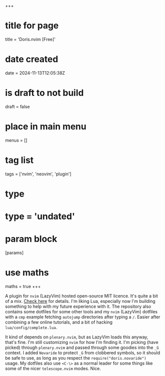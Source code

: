 +++
# title for page
title = 'Doris.nvim [Free]'
# date created
date = 2024-11-13T12:05:38Z
# is draft to not build
draft = false
# place in main menu
menus = []
# tag list
tags = ['nvim', 'neovim', 'plugin']
# type
# type = 'undated'
# param block
[params]
# use maths
maths = true
+++

A plugin for `nvim` (LazyVim) hosted open-source MIT licence. It's quite a bit
of a mix. [Check here](https://github.com/jackokring/doris.nvim) for details.
I'm liking Lua, especially now I'm building something to help with my future
experience with it. The repository also contains some dotfiles for some other
tools and my `nvim` (LazyVim) dotfiles with a `cmp` example fetching `autojump`
directories after typing a `/`. Easier after combining a few online
tutorials, and a bit of hacking `lua/config/complete.lua`.

It kind of depends on `plenary.nvim`, but as LazyVim loads this anyway, that's
fine. I'm still customizing `nvim` for how I'm finding it. I'm picking (have
picked) through `plenary.nvim` and passed through some goodies into the `_G`
context. I added `Novaride` to protect `_G` from clobbered symbols, so
it should be safe to use, as long as you respect the `require("doris.novaride")`
usage. My dotfiles also use `<C-\>` as a normal leader for some things like
some of the nicer `telescope.nvim` modes. Nice.

